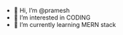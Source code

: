 - 👋 Hi, I’m @pramesh
- 👀 I’m interested in CODING
- 🌱 I’m currently learning MERN stack


<!---
prameshk7/prameshk7 is a ✨ special ✨ repository because its `README.md` (this file) appears on your GitHub profile.
You can click the Preview link to take a look at your changes.
--->
